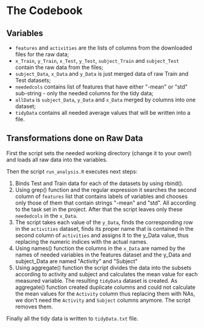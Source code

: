 # The Codebook

## Variables

* `features` and `activities` are the lists of columns from the downloaded files for the raw data;
* `x_Train`, `y_Train`, `x_Test`, `y_Test`, `subject_Train` and `subject_Test` contain the raw data from the files;
* `subject_Data`, `x_Data` and `y_Data` is just merged data of raw Train and Test datasets;
* `neededcols` contains list of features that have either "-mean" or "std" sub-string - only the needed columns for the tidy data;
* `allData` is `subject_Data`, `y_Data` and `x_Data` merged by columns into one dataset;
* `tidyData` contains all needed average values that will be written into a file.

## Transformations done on Raw Data

First the script sets the needed working directory (change it to your own!) and loads all raw data into the variables.

Then the script `run_analysis.R` executes next steps:

1. Binds Test and Train data for each of the datasets by using rbind().
2. Using grep() function and the regular expression it searches the second column of `features` list that contains labels of variables and chooses only those of them that contain strings "-mean" and "std". All according to the task set in the project. After that the script leaves only these `neededcols` in the `x_Data`.
3. The script takes each value of the `y_Data`, finds the corresponding row in the `activities` dataset, finds its proper name that is contained in the second column of `activities` and assigns it to the y_Data value, thus replacing the numeric indices with the actual names.
4. Using names() function the columns in the `x_Data` are named by the names of needed variables in the features dataset and the y_Data and subject_Data are named "Activity" and "Subject"
5. Using aggregate() function the script divides the data into the subsets according to activity and subject and calculates the mean value for each measured variable. The resulting `tidyData` dataset is created. As aggregate() function created duplicate columns and could not calculate the mean values for the `Activity` column thus replacing them with NAs, we don't need the `Activity` and `Subject` columns anymore. The script removes them.

Finally all the tidy data is written to `tidyData.txt` file.